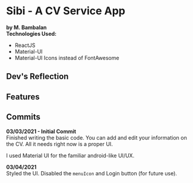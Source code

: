 # Sibi - A CV Service App

**by M. Bambalan**\
**Technologies Used:**

- ReactJS
- Material-UI
- Material-UI Icons instead of FontAwesome

## Dev's Reflection

## Features

## Commits

**03/03/2021 - Initial Commit**\
Finished writing the basic code. You can add and edit your information on the CV. All it needs right now is a proper UI.

I used Material UI for the familiar android-like UI/UX.

**03/04/2021**\
Styled the UI. Disabled the `menuIcon` and Login button (for future use).
